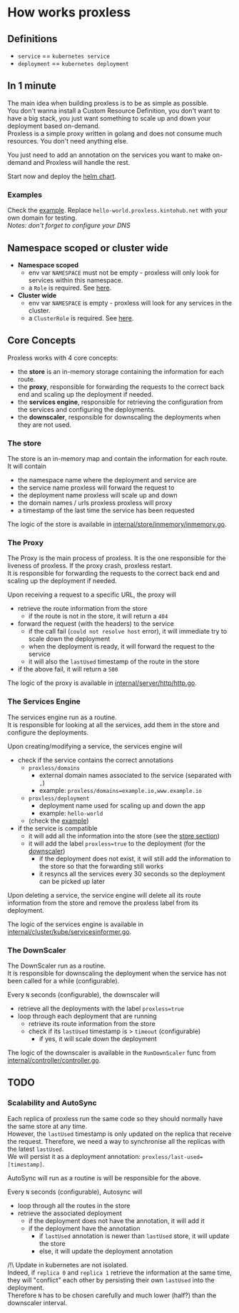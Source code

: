 # How works proxless

## Definitions

- `service` == `kubernetes service`
- `deployment` == `kubernetes deployment`

## In 1 minute

The main idea when building proxless is to be as simple as possible.  
You don't wanna install a Custom Resource Definition, you don't want to have a big stack, you just want something to scale up and down your deployment based on-demand.  
Proxless is a simple proxy written in golang and does not consume much resources. You don't need anything else.

You just need to add an annotation on the services you want to make on-demand and Proxless will handle the rest.

Start now and deploy the [helm chart](../helm/README.md).  

### Examples

Check the [example](../examples). Replace `hello-world.proxless.kintohub.net` with your own domain for testing.  
_Notes: don't forget to configure your DNS_

## Namespace scoped or cluster wide
 
- **Namespace scoped**
    - env var `NAMESPACE` must not be empty - proxless will only look for services within this namespace.
    - a `Role` is required.  See [here](../helm/templates/role.yaml).
- **Cluster wide**
    - env var `NAMESPACE` is empty - proxless will look for any services in the cluster.
    - a `ClusterRole` is required. See [here](../helm/templates/clusterrole.yaml).

## Core Concepts

Proxless works with 4 core concepts:

- the **store** is an in-memory storage containing the information for each route.
- the **proxy**, responsible for forwarding the requests to the correct back end and scaling up the deployment if needed.
- the **services engine**, responsible for retrieving the configuration from the services and configuring the deployments.
- the **downscaler**, responsible for downscaling the deployments when they are not used.

### The store

The store is an in-memory map and contain the information for each route.  
It will contain

- the namespace name where the deployment and service are
- the service name proxless will forward the request to
- the deployment name proxless will scale up and down
- the domain names / urls proxless proxless will proxy
- a timestamp of the last time the service has been requested

The logic of the store is available in [internal/store/inmemory/inmemory.go](../internal/store/inmemory/inmemory.go).

### The Proxy

The Proxy is the main process of proxless. It is the one responsible for the liveness of proxless. If the proxy crash, proxless restart.  
It is responsible for forwarding the requests to the correct back end and scaling up the deployment if needed.

Upon receiving a request to a specific URL, the proxy will

- retrieve the route information from the store
    - if the route is not in the store, it will return a `404`
- forward the request (with the headers) to the service
    - if the call fail (`could not resolve host` error), it will immediate try to scale down the deployment
    - when the deployment is ready, it will forward the request to the service
    - it will also the `lastUsed` timestamp of the route in the store
- if the above fail, it will return a `500`

The logic of the proxy is available in [internal/server/http/http.go](../internal/server/http/http.go).

### The Services Engine

The services engine run as a routine.  
It is responsible for looking at all the services, add them in the store and configure the deployments.

Upon creating/modifying a service, the services engine will

- check if the service contains the correct annotations
    - `proxless/domains`
        - external domain names associated to the service (separated with `,`)
        - example: `proxless/domains=example.io,www.example.io` 
    - `proxless/deployment`
        - deployment name used for scaling up and down the app
        - example: `hello-world`
    - (check the [example](../examples))
- if the service is compatible
    - it will add all the information into the store (see the [store section](#the-store))
    - it will add the label `proxless=true` to the deployment (for the [downscaler](#the-downscaler))
        - if the deployment does not exist, it will still add the information to the store so that the forwarding still works
        - it resyncs all the services every 30 seconds so the deployment can be picked up later

Upon deleting a service, the service engine will delete all its route information from the store and remove the proxless label from its deployment.

The logic of the services engine is available in [internal/cluster/kube/servicesinformer.go](../internal/cluster/kube/servicesinformer.go).

### The DownScaler

The DownScaler run as a routine.  
It is responsible for downscaling the deployment when the service has not been called for a while (configurable).

Every `N` seconds (configurable), the downscaler will

- retrieve all the deployments with the label `proxless=true`
- loop through each deployment that are running
    - retrieve its route information from the store
    - check if its `lastUsed` timestamp is > `timeout` (configurable)
        - if yes, it will scale down the deployment

The logic of the downscaler is available in the `RunDownScaler` func from [internal/controller/controller.go](../internal/controller/controller.go).

## TODO

### Scalability and AutoSync

Each replica of proxless run the same code so they should normally have the same store at any time.  
However, the `lastUsed` timestamp is only updated on the replica that receive the request. Therefore, we need a way to synchronise all the replicas with the latest `lastUsed`.  
We will persist it as a deployment annotation: `proxless/last-used=[timestamp]`.  

AutoSync will run as a routine is will be responsible for the above. 

Every `N` seconds (configurable), Autosync will

- loop through all the routes in the store
- retrieve the associated deployment
    - if the deployment does not have the annotation, it will add it
    - if the deployment have the annotation
        - if `lastUsed` annotation is newer than `lastUsed` store, it will update the store
        - else, it will update the deployment annotation

/!\ Update in kubernetes are not isolated.    
Indeed, if `replica 0` and `replica 1` retrieve the information at the same time, they will "conflict" each other by persisting their own `lastUsed` into the deployment.  
Therefore `N` has to be chosen carefully and much lower (half?) than the downscaler interval.